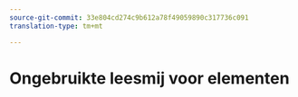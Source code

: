 ```yaml
---
source-git-commit: 33e804cd274c9b612a78f49059890c317736c091
translation-type: tm+mt

---
```

# Ongebruikte leesmij voor elementen
